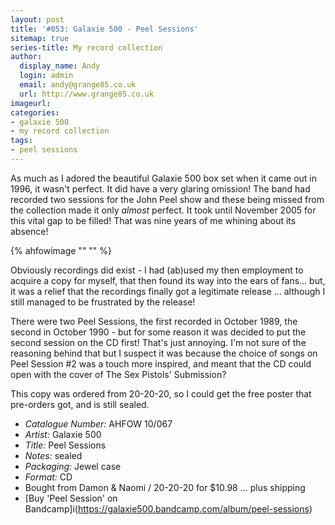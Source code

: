 ```yaml
---
layout: post
title: '#053: Galaxie 500 - Peel Sessions'
sitemap: true
series-title: My record collection 
author:
  display_name: Andy
  login: admin
  email: andy@grange85.co.uk
  url: http://www.grange85.co.uk
imageurl:
categories:
- galaxie 500
- my record collection
tags:
- peel sessions
---
```

As much as I adored the beautiful Galaxie 500 box set when it came out in 1996, it wasn't perfect. It did have a very glaring omission! The band had recorded two sessions for the John Peel show and these being missed from the collection made it only _almost_ perfect. It took until November 2005 for this vital gap to be filled! That was nine years of me whining about its absence!

{% ahfowimage "" "" %}

Obviously recordings did exist - I had (ab)used my then employment to acquire a copy for myself, that then found its way into the ears of fans... but, it was a relief that the recordings finally got a legitimate release ... although I still managed to be frustrated by the release! 

There were two Peel Sessions, the first recorded in October 1989, the second in October 1990 - but for some reason it was decided to put the second session on the CD first! That's just annoying. I'm not sure of the reasoning behind that but I suspect it was because the choice of songs on Peel Session #2 was a touch more inspired, and meant that the CD could open with the cover of The Sex Pistols' Submission? 

This copy was ordered from 20-20-20, so I could get the free poster that pre-orders got, and is still sealed.

 - *Catalogue Number:* AHFOW 10/067
 - *Artist:* Galaxie 500
 - *Title:* Peel Sessions
 - *Notes:* sealed
 - *Packaging:* Jewel case
 - *Format:* CD
 - Bought from Damon & Naomi / 20-20-20 for $10.98 ... plus shipping
 - [Buy 'Peel Session' on Bandcamp]i(https://galaxie500.bandcamp.com/album/peel-sessions)
